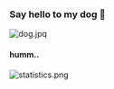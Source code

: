 ### Say hello to my dog 👋

![dog.jpq](https://raw.githubusercontent.com/ms-jpq/ms-jpq/master/assets/dogpic.JPG)

#### humm..

![statistics.png](https://github-readme-stats.vercel.app/api?username=ms-jpq&show_icons=true)
